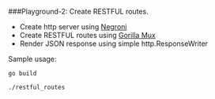 ###Playground-2: Create RESTFUL routes.

- Create http server using [Negroni](https://github.com/codegangsta/negroni)
- Create RESTFUL routes using [Gorilla Mux](https://github.com/gorilla/mux)
- Render JSON response using simple http.ResponseWriter

Sample usage:

```
go build
```

```
./restful_routes
```
